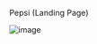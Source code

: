 Pepsi (Landing Page)

![image](https://github.com/FelipeBritoSP10/PepsiBR/assets/139879477/cbecc0c8-253d-40b3-90a2-993437a121db)
